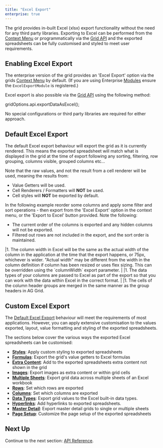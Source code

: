```yaml
---
title: "Excel Export"
enterprise: true
---
```


The grid provides in-built Excel (xlsx) export functionality without the need for any third party libraries. Exporting to 
Excel can be performed from the [Context Menu](../context-menu/) or programmatically via the [Grid API](../grid-api/) and 
the exported spreadsheets can be fully customised and styled to meet user requirements.

<image-caption src="excel-export/resources/excel-export-context-menu.png" alt="Excel Export" maxWidth="48rem" constrained="true" centered="true"></image-caption>

## Enabling Excel Export

The enterprise version of the grid provides an 'Excel Export' option via the grids [Context Menu](../context-menu/) by default. (If you are using Enterprise [Modules](../modules/) ensure the `ExcelExportModule` is registered.)

Excel export is also possible via the [Grid API](../grid-api/) using the following method: 

<snippet>
 gridOptions.api.exportDataAsExcel();
</snippet>

No special configurations or third party libraries are required for either approach.

## Default Excel Export

The default Excel export behaviour will export the grid as it is currently rendered. This means the exported spreadsheet will match what is displayed in the grid at the time of export following any sorting, filtering, row grouping, columns visible, grouped columns etc...

Note that the raw values, and not the result from a cell renderer will be used, meaning the results from:

- Value Getters will be used. 
- Cell Renderers / Formatters will **NOT** be used. 
- Cell styles will **NOT** be exported by default. 

In the following example reorder some columns and apply some filter and sort operations - then export from the 'Excel Export' option 
in the context menu, or the 'Export to Excel' button provided. Note the following:

- The current order of the columns is exported and any hidden columns will not be exported.
- Filtered out rows are not included in the export, and the sort order is maintained.

<grid-example title='Default Excel Export' name='excel-default-export' type='generated' options='{ "enterprise": true, "modules": ["clientside", "csv", "excel", "menu"], "exampleHeight": 600 }'></grid-example>

<note>
|1. The column width in Excel will be the same as the actual width of the column in the application at the time that the export happens, or 75px, whichever is wider. "Actual width" may be different from the width in the column definition if column has been resized or uses flex sizing. This can be overridden using the `columnWidth` export parameter.
|
|1. The data types of your columns are passed to Excel as part of the export so that you can work with the data within Excel in the correct format.
|
|1. The cells of the column header groups are merged in the same manner as the group headers in AG Grid.
</note>

## Custom Excel Export 

The [Default Excel Export](../excel-export/#default-excel-export) behaviour will meet the requirements of most applications. However, you can apply extensive customisation to the values exported, layout, value formatting and styling of the exported spreadsheets.

The sections below cover the various ways the exported Excel spreadsheets can be customised:

- **[Styles](../excel-export-styles/)**: Apply custom styling to exported spreadsheets
- **[Formulas](../excel-export-formulas/)**: Export the grid's value getters to Excel formulas
- **[Extra Content](../excel-export-extra-content/)**: Add to the exported spreadsheets extra content not shown in the grid
- **[Images](../excel-export-images/)**: Export images as extra content or within grid cells
- **[Multiple Sheets](../excel-export-multiple-sheets/)**: Export grid data across multiple sheets of an Excel workbook
- **[Rows](../excel-export-rows/)**: Set which rows are exported
- **[Columns](../excel-export-columns/)**: Set which columns are exported
- **[Data Types](../excel-export-data-types/)**:  Export grid values to the Excel built-in data types.
- **[Hyperlinks](../excel-export-hyperlinks/)**: Add hyperlinks to exported spreadsheets.
- **[Master Detail](../excel-export-master-detail/)**: Export master detail grids to single or multiple sheets
- **[Page Setup](../excel-export-page-setup/)**: Customize the page setup of the exported spreadsheets

## Next Up

Continue to the next section: [API Reference](../excel-export-api/).
